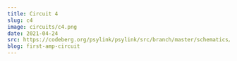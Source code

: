 ```yaml
---
title: Circuit 4
slug: c4
image: circuits/c4.png
date: 2021-04-24
src: https://codeberg.org/psylink/psylink/src/branch/master/schematics/circuit4.sch
blog: first-amp-circuit
---
```

